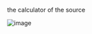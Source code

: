 the calculator of the source

![image](https://github.com/user-attachments/assets/b73eee25-7fd4-4eb2-8d94-a7f9b60d8538)



